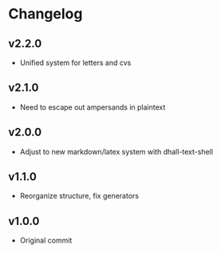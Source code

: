 Changelog
=========

v2.2.0
------

*   Unified system for letters and cvs

v2.1.0
------

*   Need to escape out ampersands in plaintext

v2.0.0
------

*   Adjust to new markdown/latex system with dhall-text-shell

v1.1.0
------

*   Reorganize structure, fix generators

v1.0.0
------

*   Original commit
